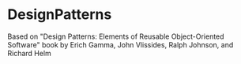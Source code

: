 # DesignPatterns
Based on "Design Patterns: Elements of Reusable Object-Oriented Software"
book by Erich Gamma, John Vlissides, Ralph Johnson, and Richard Helm 
